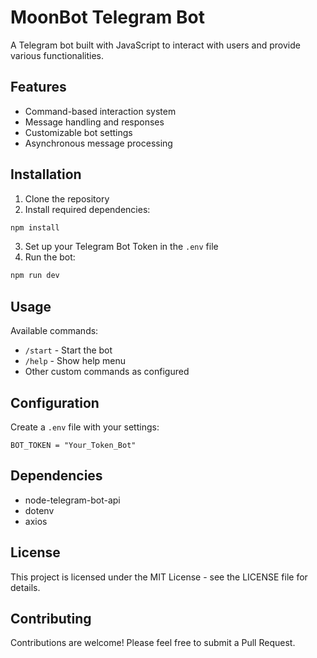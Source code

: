 # MoonBot Telegram Bot

A Telegram bot built with JavaScript to interact with users and provide various functionalities.

## Features

- Command-based interaction system
- Message handling and responses
- Customizable bot settings
- Asynchronous message processing

## Installation

1. Clone the repository
2. Install required dependencies:
```bash
npm install
```
3. Set up your Telegram Bot Token in the `.env` file
4. Run the bot:
```bash
npm run dev
```

## Usage

Available commands:
- `/start` - Start the bot
- `/help` - Show help menu
- Other custom commands as configured

## Configuration

Create a `.env` file with your settings:
```
BOT_TOKEN = "Your_Token_Bot"
```

## Dependencies

- node-telegram-bot-api
- dotenv
- axios

## License

This project is licensed under the MIT License - see the LICENSE file for details.

## Contributing

Contributions are welcome! Please feel free to submit a Pull Request.
